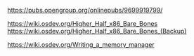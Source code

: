 https://pubs.opengroup.org/onlinepubs/9699919799/

https://wiki.osdev.org/Higher_Half_x86_Bare_Bones
https://wiki.osdev.org/Higher_Half_x86_Bare_Bones_(Backup)

https://wiki.osdev.org/Writing_a_memory_manager
